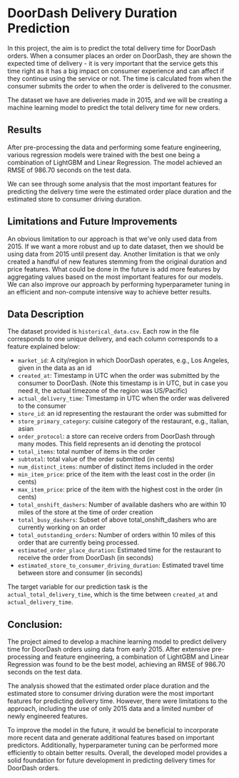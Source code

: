 # DoorDash Delivery Duration Prediction

In this project, the aim is to predict the total delivery time for DoorDash orders. When a consumer places an order on DoorDash, they are shown the expected time of delivery - it is very important that the service gets this time right as it has a big impact on consumer experience and can affect if they continue using the service or not. The time is calculated from when the consumer submits the order to when the order is delivered to the conusmer.

The dataset we have are deliveries made in 2015, and we will be creating a machine learning model to predict the total delivery time for new orders.

## Results

After pre-processing the data and performing some feature engineering, various regression models were trained with the best one being a combination of LightGBM and Linear Regression. The model achieved an RMSE of 986.70 seconds on the test data.

We can see through some analysis that the most important features for predicting the delivery time were the estimated order place duration and the estimated store to consumer driving duration.

## Limitations and Future Improvements

An obvious limitation to our approach is that we've only used data from 2015. If we want a more robust and up to date dataset, then we should be using data from 2015 until present day. Another limitation is that we only created a handful of new features stemming from the original duration and price features. What could be done in the future is add more features by aggregating values based on the most important features for our models. We can also improve our approach by performing hyperparameter tuning in an efficient and non-compute intensive way to achieve better results.

## Data Description

The dataset provided is `historical_data.csv`. Each row in the file corresponds to one unique delivery, and each column corresponds to a feature explained below:

- `market_id`: A city/region in which DoorDash operates, e.g., Los Angeles, given in the data as an id
- `created_at`: Timestamp in UTC when the order was submitted by the consumer to DoorDash. (Note this timestamp is in UTC, but in case you need it, the actual timezone of the region was US/Pacific)
- `actual_delivery_time`: Timestamp in UTC when the order was delivered to the consumer
- `store_id`: an id representing the restaurant the order was submitted for
- `store_primary_category`: cuisine category of the restaurant, e.g., italian, asian
- `order_protocol`: a store can receive orders from DoorDash through many modes. This field represents an id denoting the protocol
- `total_items`: total number of items in the order
- `subtotal`: total value of the order submitted (in cents)
- `num_distinct_items`: number of distinct items included in the order
- `min_item_price`: price of the item with the least cost in the order (in cents)
- `max_item_price`: price of the item with the highest cost in the order (in cents)
- `total_onshift_dashers`: Number of available dashers who are within 10 miles of the store at the time of order creation
- `total_busy_dashers`: Subset of above total_onshift_dashers who are currently working on an order
- `total_outstanding_orders`: Number of orders within 10 miles of this order that are currently being processed.
- `estimated_order_place_duration`: Estimated time for the restaurant to receive the order from DoorDash (in seconds)
- `estimated_store_to_consumer_driving_duration`: Estimated travel time between store and consumer (in seconds)

The target variable for our prediction task is the `actual_total_delivery_time`, which is the time between `created_at` and `actual_delivery_time`.


## Conclusion:

The project aimed to develop a machine learning model to predict delivery time for DoorDash orders using data from early 2015. After extensive pre-processing and feature engineering, a combination of LightGBM and Linear Regression was found to be the best model, achieving an RMSE of 986.70 seconds on the test data.

The analysis showed that the estimated order place duration and the estimated store to consumer driving duration were the most important features for predicting delivery time. However, there were limitations to the approach, including the use of only 2015 data and a limited number of newly engineered features.

To improve the model in the future, it would be beneficial to incorporate more recent data and generate additional features based on important predictors. Additionally, hyperparameter tuning can be performed more efficiently to obtain better results. Overall, the developed model provides a solid foundation for future development in predicting delivery times for DoorDash orders.
